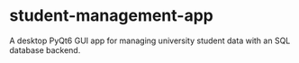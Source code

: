 # student-management-app
A desktop PyQt6 GUI app for managing university student data with an SQL database backend.
